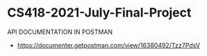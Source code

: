 # CS418-2021-July-Final-Project

API DOCUMENTATION IN POSTMAN
- https://documenter.getpostman.com/view/16380492/Tzz7PdsV

